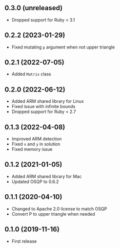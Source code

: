 ## 0.3.0 (unreleased)

- Dropped support for Ruby < 3.1

## 0.2.2 (2023-01-29)

- Fixed mutating `p` argument when not upper triangle

## 0.2.1 (2022-07-05)

- Added `Matrix` class

## 0.2.0 (2022-06-12)

- Added ARM shared library for Linux
- Fixed issue with infinite bounds
- Dropped support for Ruby < 2.7

## 0.1.3 (2022-04-08)

- Improved ARM detection
- Fixed `x` and `y` in solution
- Fixed memory issue

## 0.1.2 (2021-01-05)

- Added ARM shared library for Mac
- Updated OSQP to 0.6.2

## 0.1.1 (2020-04-10)

- Changed to Apache 2.0 license to match OSQP
- Convert P to upper triangle when needed

## 0.1.0 (2019-11-16)

- First release
